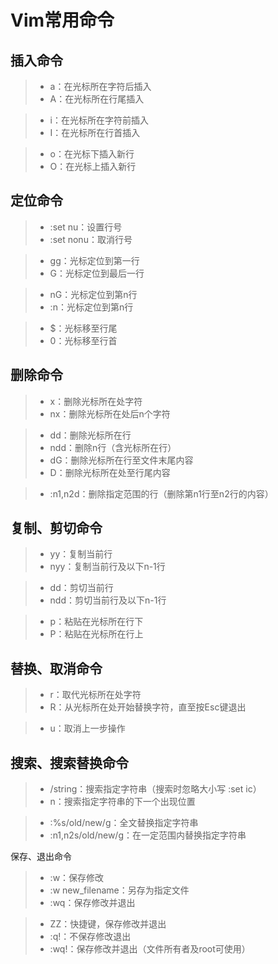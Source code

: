 # Vim常用命令
插入命令
-------
> * a：在光标所在字符后插入
> * A：在光标所在行尾插入

> * i：在光标所在字符前插入
> * I：在光标所在行首插入

> * o：在光标下插入新行
> * O：在光标上插入新行

定位命令
-------
> * :set nu：设置行号
> * :set nonu：取消行号

> * gg：光标定位到第一行
> * G：光标定位到最后一行

> * nG：光标定位到第n行
> * :n：光标定位到第n行

> * $：光标移至行尾
> * 0：光标移至行首

删除命令
-------
> * x：删除光标所在处字符
> * nx：删除光标所在处后n个字符

> * dd：删除光标所在行
> * ndd：删除n行（含光标所在行）
> * dG：删除光标所在行至文件末尾内容
> * D：删除光标所在处至行尾内容

> * :n1,n2d：删除指定范围的行（删除第n1行至n2行的内容）

复制、剪切命令
----------
> * yy：复制当前行
> * nyy：复制当前行及以下n-1行

> * dd：剪切当前行
> * ndd：剪切当前行及以下n-1行

> * p：粘贴在光标所在行下
> * P：粘贴在光标所在行上

替换、取消命令
------------
> * r：取代光标所在处字符
> * R：从光标所在处开始替换字符，直至按Esc键退出

> * u：取消上一步操作

搜索、搜索替换命令
---------------
> * /string：搜索指定字符串（搜索时忽略大小写 :set ic）
> * n：搜索指定字符串的下一个出现位置

> * :%s/old/new/g：全文替换指定字符串
> * :n1,n2s/old/new/g：在一定范围内替换指定字符串

保存、退出命令
> * :w：保存修改
> * :w new_filename：另存为指定文件
> * :wq：保存修改并退出

> * ZZ：快捷键，保存修改并退出
> * :q!：不保存修改退出
> * :wq!：保存修改并退出（文件所有者及root可使用）
